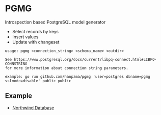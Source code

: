 # PGMG

Introspection based PostgreSQL model generator

* Select records by keys
* Insert values
* Update with changeset

```
usage: pgmg <connection_string> <schema_name> <outdir>

See https://www.postgresql.org/docs/current/libpq-connect.html#LIBPQ-CONNSTRING
for more information about connection string parameters.

example: go run github.com/hanpama/pgmg 'user=postgres dbname=pgmg sslmode=disable' public public
```

## Example

* [Northwind Database](https://github.com/hanpama/pgmg/tree/master/example/northwind)